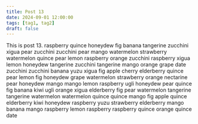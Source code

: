 ```yaml
---
title: Post 13
date: 2024-09-01 12:00:00
tags: [tag1, tag2]
draft: false
---
```

This is post 13.
raspberry
quince
honeydew
fig
banana
tangerine
zucchini
xigua
pear
zucchini
zucchini
pear
mango
watermelon
strawberry
watermelon
quince
pear
lemon
raspberry
orange
zucchini
raspberry
xigua
lemon
honeydew
tangerine
zucchini
tangerine
mango
orange
grape
date
zucchini
zucchini
banana
yuzu
xigua
fig
apple
cherry
elderberry
quince
pear
lemon
fig
honeydew
grape
watermelon
strawberry
orange
nectarine
pear
honeydew
mango
mango
lemon
raspberry
ugli
honeydew
pear
quince
fig
banana
kiwi
ugli
orange
xigua
elderberry
fig
pear
watermelon
tangerine
tangerine
watermelon
watermelon
quince
quince
mango
fig
apple
quince
elderberry
kiwi
honeydew
raspberry
yuzu
strawberry
elderberry
mango
banana
mango
raspberry
lemon
raspberry
raspberry
quince
orange
quince
date
